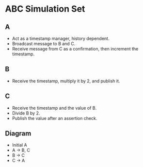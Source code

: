 # ABC Simulation Set
## A
+ Act as a timestamp manager, history dependent.
+ Broadcast message to B and C.
+ Receive message from C as a confirmation, then increment the timestamp.

## B
+ Receive the timestamp, multiply it by 2, and publish it.

## C
+ Receive the timestamp and the value of B.
+ Divide B by 2.
+ Publish the value after an assertion check.

## Diagram
+ Initial A
+ A -> B, C
+ B -> C
+ C -> A
